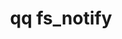 ---
category: fs
command: fs_notify
keywords: qq, qq_cli, fs_notify
optional_options:
- alternate: []
  help: Directory path
  name: --path
  required: false
- alternate: []
  help: Directory ID
  name: --id
  required: false
- alternate: []
  help: Listen for changes recursively.
  name: --recursive
  required: false
- alternate: []
  help: Specific notify types to filter to.
  name: --filter
  required: false
- alternate: []
  help: File to receive data
  name: --file
  required: false
- alternate: []
  help: Output results as a json stream.
  name: --json
  required: false
permalink: /qq-cli-command-guide/fs/fs_notify.html
positional_options: []
sidebar: qq_cli_command_reference_sidebar
summary: This section explains how to use the <code>qq fs_notify</code> command.
synopsis: Notify on changes to files and directories under the specified directory.
  To cancel the listener, send a SIGQUIT signal (press CTRL+D).
title: qq fs_notify
usage: "qq fs_notify [-h] (--path PATH | --id ID) [--recursive]\n    [--filter {child_file_added,child_dir_added,child_file_removed,child_dir_removed,child_file_moved_from,child_file_moved_to,child_dir_moved_from,child_dir_moved_to,child_btime_changed,child_mtime_changed,child_atime_changed,child_size_changed,child_extra_attrs_changed,child_acl_changed,child_owner_changed,child_group_changed,child_data_written,child_stream_added,child_stream_removed,child_stream_moved_from,child_stream_moved_to,child_stream_size_changed,child_stream_data_written,self_removed}\
  \ [{child_file_added,child_dir_added,child_file_removed,child_dir_removed,child_file_moved_from,child_file_moved_to,child_dir_moved_from,child_dir_moved_to,child_btime_changed,child_mtime_changed,child_atime_changed,child_size_changed,child_extra_attrs_changed,child_acl_changed,child_owner_changed,child_group_changed,child_data_written,child_stream_added,child_stream_removed,child_stream_moved_from,child_stream_moved_to,child_stream_size_changed,child_stream_data_written,self_removed}\
  \ ...]]\n    [--file FILE] [--json]"

---